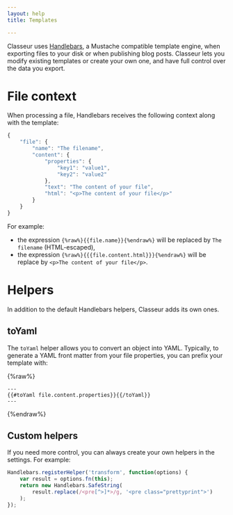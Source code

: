 ```yaml
---
layout: help
title: Templates

---
```


Classeur uses [Handlebars](http://handlebarsjs.com/), a Mustache compatible template engine, when exporting files to your disk or when publishing blog posts. Classeur lets you modify existing templates or create your own one, and have full control over the data you export.


# File context

When processing a file, Handlebars receives the following context along with the template:

```javascript
{
	"file": {
		"name": "The filename",
		"content": {
			"properties": {
				"key1": "value1",
				"key2": "value2"
			},
			"text": "The content of your file",
			"html": "<p>The content of your file</p>"
		}
	}
}
```

For example:

- the expression `{%raw%}{{file.name}}{%endraw%}` will be replaced by `The filename` (HTML-escaped),
- the expression `{%raw%}{{{file.content.html}}}{%endraw%}` will be replace by `<p>The content of your file</p>`.


# Helpers

In addition to the default Handlebars helpers, Classeur adds its own ones.

## toYaml

The `toYaml` helper allows you to convert an object into YAML. Typically, to generate a YAML front matter from your file properties, you can prefix your template with:

{%raw%}
```
---
{{#toYaml file.content.properties}}{{/toYaml}}
---
```
{%endraw%}


## Custom helpers

If you need more control, you can always create your own helpers in the settings. For example:

```javascript
Handlebars.registerHelper('transform', function(options) {
    var result = options.fn(this);
    return new Handlebars.SafeString(
        result.replace(/<pre[^>]*>/g, '<pre class="prettyprint">')
    );
});
```



